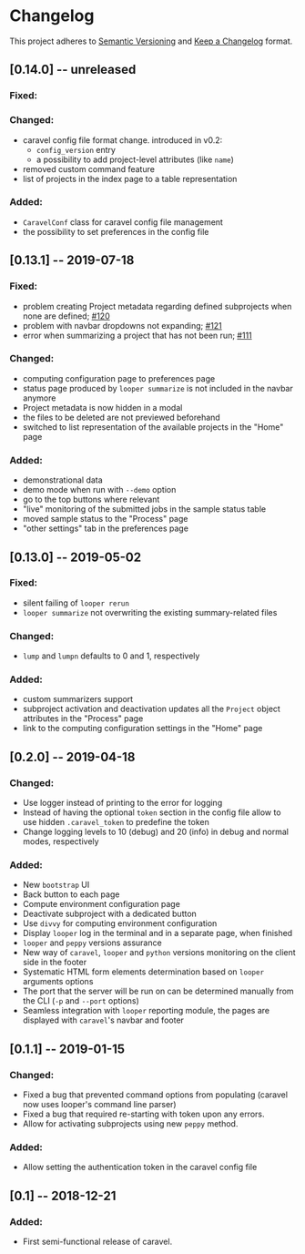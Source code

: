 # Changelog

This project adheres to [Semantic Versioning](https://semver.org/spec/v2.0.0.html) and [Keep a Changelog](https://keepachangelog.com/en/1.0.0/) format.

## [0.14.0] -- unreleased

### Fixed:

### Changed: 

- caravel config file format change. introduced in v0.2:
    - `config_version` entry
    - a possibility to add project-level attributes (like `name`) 
- removed custom command feature
- list of projects in the index page to a table representation
  
### Added:

- `CaravelConf` class for caravel config file management
- the possibility to set preferences in the config file


## [0.13.1] -- 2019-07-18

### Fixed:

 - problem creating Project metadata regarding defined subprojects when none are defined; [#120](https://github.com/pepkit/caravel/issues/120)
 - problem with navbar dropdowns not expanding; [#121](https://github.com/pepkit/caravel/issues/121)
 - error when summarizing a project that has not been run; [#111](https://github.com/pepkit/caravel/issues/111)

### Changed: 

 - computing configuration page to preferences page
 - status page produced by `looper summarize` is not included in the navbar anymore
 - Project metadata is now hidden in a modal
 - the files to be deleted are not previewed beforehand
 - switched to list representation of the available projects in the "Home" page
  
### Added:

 - demonstrational data
 - demo mode when run with `--demo` option
 - go to the top buttons where relevant
 - "live" monitoring of the submitted jobs in the sample status table
 - moved sample status to the "Process" page
 - "other settings" tab in the preferences page

## [0.13.0] -- 2019-05-02

### Fixed:

  - silent failing of `looper rerun`
  - `looper summarize` not overwriting the existing summary-related files

### Changed: 

  - `lump` and `lumpn` defaults to 0 and 1, respectively
  
### Added:
  
  - custom summarizers support
  - subproject activation and deactivation updates all the `Project` object attributes in the "Process" page
  - link to the computing configuration settings in the "Home" page

## [0.2.0] -- 2019-04-18

### Changed:

  - Use logger instead of printing to the error for logging
  - Instead of having the optional `token` section in the config file 
  allow to use hidden `.caravel_token` to predefine the token
  - Change logging levels to 10 (debug) and 20 (info) in debug and normal modes, respectively

### Added:

  - New `bootstrap` UI
  - Back button to each page
  - Compute environment configuration page
  - Deactivate subproject with a dedicated button
  - Use `divvy` for computing environment configuration
  - Display `looper` log in the terminal and in a separate page, when finished
  - `looper` and `peppy` versions assurance
  - New way of `caravel`, `looper` and `python` versions monitoring on the client side in the footer
  - Systematic HTML form elements determination based on `looper` arguments options
  - The port that the server will be run on can be determined manually from the CLI (`-p` and `--port` options)
  - Seamless integration with `looper` reporting module, the pages are displayed with `caravel`'s navbar and footer

## [0.1.1] -- 2019-01-15

### Changed:

  - Fixed a bug that prevented command options from populating (caravel now uses looper's command line parser)
  - Fixed a bug that required re-starting with token upon any errors.
  - Allow for activating subprojects using new `peppy` method.
  
### Added:

  - Allow setting the authentication token in the caravel config file

## [0.1] -- 2018-12-21

### Added:

  - First semi-functional release of caravel.

